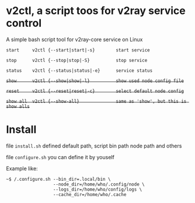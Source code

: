 # v2ctl, a script toos for v2ray service control

A simple bash script tool for v2ray-core service on Linux

`start     v2ctl {--start|start|-s}        start service`

`stop      v2ctl {--stop|stop|-S}          stop service`

`status    v2ctl {--status|status|-e}      service status`

<del>`show      v2ctl {--show|show|-l}          show used node config file`</del>

<del>`reset     v2ctl {--reset|reset|-c}        select default node config`</del>

<del>`show all  v2ctl {--show-all}              same as 'show', but this is show alls`</del>

# Install

file `install.sh` defined default path, script bin path node path and others

file `configure.sh` you can define it by youself

Example like:
```
~$ /.configure.sh --bin_dir=.local/bin \
                  --node_dir=/home/who/.config/node \
                  --logs_dir=/home/who/config/logs \
                  --cache_dir=/home/who/.cache

